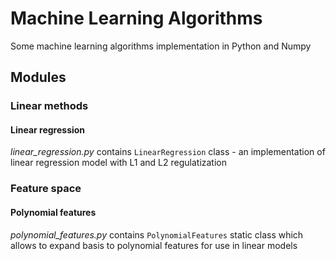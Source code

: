 # Machine Learning Algorithms
Some machine learning algorithms implementation in Python and Numpy

## Modules

### Linear methods

#### Linear regression
*linear_regression.py* contains `LinearRegression` class - an implementation of linear regression model with L1 and L2 regulatization

### Feature space

#### Polynomial features
*polynomial_features.py* contains `PolynomialFeatures` static class which allows to expand basis to polynomial features for use in linear models
